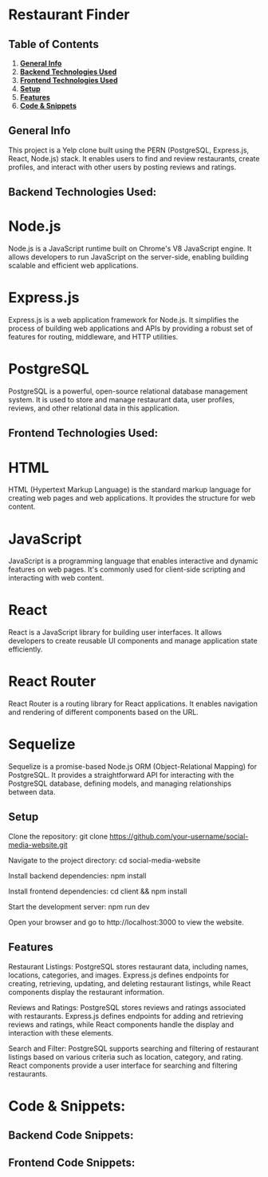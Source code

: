 # Restaurant Finder

## Table of Contents
1. [**General Info**](#general-info)
2. [**Backend Technologies Used**](#backend-technology-used)
3. [**Frontend Technologies Used**](#frontend-techlogy-used)
4. [**Setup**](#setup)
5. [**Features**](#features) 
6. [**Code & Snippets**](#CodeSnippets)

## General Info
This project is a Yelp clone built using the PERN (PostgreSQL, Express.js, React, Node.js) stack. It enables users to find and review restaurants, create profiles, and interact with other users by posting reviews and ratings.

## Backend Technologies Used:

# Node.js
Node.js is a JavaScript runtime built on Chrome's V8 JavaScript engine. It allows developers to run JavaScript on the server-side, enabling building scalable and efficient web applications.

# Express.js
Express.js is a web application framework for Node.js. It simplifies the process of building web applications and APIs by providing a robust set of features for routing, middleware, and HTTP utilities.

# PostgreSQL
PostgreSQL is a powerful, open-source relational database management system. It is used to store and manage restaurant data, user profiles, reviews, and other relational data in this application.


## Frontend Technologies Used:

# HTML
HTML (Hypertext Markup Language) is the standard markup language for creating web pages and web applications. It provides the structure for web content.

# JavaScript
JavaScript is a programming language that enables interactive and dynamic features on web pages. It's commonly used for client-side scripting and interacting with web content.

# React
React is a JavaScript library for building user interfaces. It allows developers to create reusable UI components and manage application state efficiently.

# React Router
React Router is a routing library for React applications. It enables navigation and rendering of different components based on the URL.

# Sequelize
Sequelize is a promise-based Node.js ORM (Object-Relational Mapping) for PostgreSQL. It provides a straightforward API for interacting with the PostgreSQL database, defining models, and managing relationships between data.

## Setup
Clone the repository: git clone https://github.com/your-username/social-media-website.git

Navigate to the project directory: cd social-media-website

Install backend dependencies: npm install

Install frontend dependencies: cd client && npm install

Start the development server: npm run dev

Open your browser and go to http://localhost:3000 to view the website.

## Features

Restaurant Listings:
PostgreSQL stores restaurant data, including names, locations, categories, and images. Express.js defines endpoints for creating, retrieving, updating, and deleting restaurant listings, while React components display the restaurant information.

Reviews and Ratings:
PostgreSQL stores reviews and ratings associated with restaurants. Express.js defines endpoints for adding and retrieving reviews and ratings, while React components handle the display and interaction with these elements.

Search and Filter:
PostgreSQL supports searching and filtering of restaurant listings based on various criteria such as location, category, and rating. React components provide a user interface for searching and filtering restaurants.

# Code & Snippets: 
## Backend Code Snippets:

## Frontend Code Snippets:
